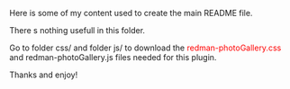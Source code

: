 Here is some of my content used to create the main README file. 

There s nothing usefull in this folder. 

Go to folder css/ and folder js/ to download the <span style="color:red">redman-photoGallery.css</span> and redman-photoGallery.js files needed for this plugin.

Thanks and enjoy! 
